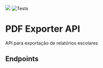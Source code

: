 ![](https://img.shields.io/badge/python-3.8+-blue.svg)
![Tests](https://github.com/EsauM10/pdf-exporter-api/actions/workflows/tests.yml/badge.svg)

# PDF Exporter API
API para exportação de relatórios escolares

## Endpoints